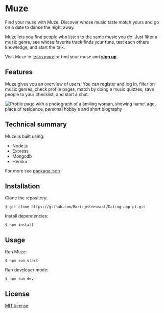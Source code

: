 # Muze
Find your muse with Muze. Discover whose music taste match yours and go on a date to dance the night away.

Muze lets you find people who listen to the same music you do. Just filter a music genre, see whose favorite track finds your tune, test each others knowledge, and start the talk. 

Visit Muze to [learn more](https://dating-app-pt.herokuapp.com/login) or find your muse and [**sign up**](https://dating-app-pt.herokuapp.com/login).

## Features

Muze gives you an overview of users. You can register and log in, filter on music genres, check profile pages, match by doing a music quizzes, save people to your checklist, and start a chat. 

![Profile page with a photograph of a smiling woman, showing name, age, place of residence, personal hobby's and short biography](https://github.com/Kalemis/Assignments/blob/master/artboards/Profile%20%E2%80%93%20with%20talking%20history.jpg?raw=true)

## Technical summary
Muze is built using:
- Node.js
- Express
- Mongodb
- Heroku

For more see [package.json](https://github.com/MartijnKeesmaat/Dating-app-pt/blob/develop/package.json)

## Installation 
Clone the repository:
```
$ git clone https://github.com/MartijnKeesmaat/Dating-app-pt.git
```

Install dependencies:
```
$ npm install
```

## Usage
Run Muze:
```
$ npm run start
```

Run developer mode:
```
$ npm run dev
```

## License
[MIT license](https://github.com/MartijnKeesmaat/Dating-app-pt/blob/master/LICENSE)
